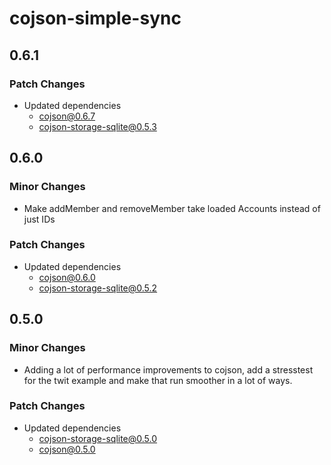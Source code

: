 # cojson-simple-sync

## 0.6.1

### Patch Changes

- Updated dependencies
  - cojson@0.6.7
  - cojson-storage-sqlite@0.5.3

## 0.6.0

### Minor Changes

- Make addMember and removeMember take loaded Accounts instead of just IDs

### Patch Changes

- Updated dependencies
  - cojson@0.6.0
  - cojson-storage-sqlite@0.5.2

## 0.5.0

### Minor Changes

- Adding a lot of performance improvements to cojson, add a stresstest for the twit example and make that run smoother in a lot of ways.

### Patch Changes

- Updated dependencies
  - cojson-storage-sqlite@0.5.0
  - cojson@0.5.0

